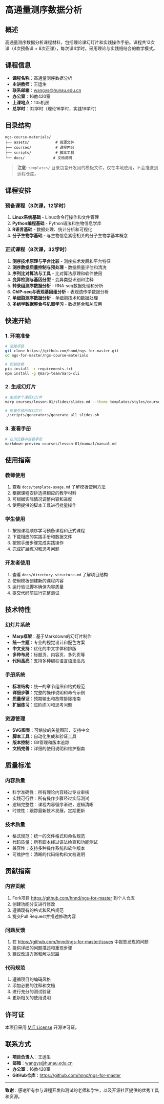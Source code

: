 # 高通量测序数据分析

## 概述

高通量测序数据分析课程材料，包括理论课幻灯片和实践操作手册。课程共12次课（4次预备课 + 8次正课），每次课4学时，采用理论与实践相结合的教学模式。

## 课程信息

- **课程名称**：高通量测序数据分析
- **主讲教师**：王运生
- **联系邮箱**：wangys@hunau.edu.cn
- **办公室**：16教420室
- **上课地点**：105机房
- **总学时**：32学时（理论16学时，实践16学时）

## 目录结构

```
ngs-course-materials/
├── assets/            # 资源文件
├── courses/           # 课程内容
├── scripts/           # 脚本工具
└── docs/             # 文档说明
```

> **注意**: `templates/` 目录包含开发用的模板文件，仅在本地使用，不会推送到远程仓库。

## 课程安排

### 预备课程（3次课，12学时）
1. **Linux系统基础** - Linux命令行操作和文件管理
2. **Python编程基础** - Python语法和生物信息学库
3. **R语言基础** - 数据处理、统计分析和可视化
4. **分子生物学基础** - 与生物信息紧密相关的分子生物学基本概念

### 正式课程（8次课，32学时）
1. **测序技术原理与平台比较** - 测序技术发展和平台特征
2. **测序数据质量控制与预处理** - 数据质量评估和清洗
3. **序列比对算法与工具** - 比对算法原理和软件使用
4. **变异检测与基因分型** - 变异类型识别和注释
5. **转录组测序数据分析** - RNA-seq数据处理和分析
6. **ChIP-seq与表观基因组分析** - 表观遗传学数据分析
7. **单细胞测序数据分析** - 单细胞技术和数据处理
8. **多组学数据整合与机器学习** - 数据整合和AI应用

## 快速开始

### 1. 环境准备
```bash
# 克隆项目
git clone https://github.com/hnnd/ngs-for-master.git
cd ngs-for-master/ngs-course-materials

# 安装依赖
pip install -r requirements.txt
npm install -g @marp-team/marp-cli
```

### 2. 生成幻灯片
```bash
# 生成单个课程幻灯片
marp courses/lesson-01/slides/slides.md --theme templates/styles/course-theme.css --pdf

# 批量生成所有幻灯片
./scripts/generators/generate_all_slides.sh
```

### 3. 查看手册
```bash
# 在浏览器中查看手册
markdown-preview courses/lesson-01/manual/manual.md
```

## 使用指南

### 教师使用
1. 查看 `docs/template-usage.md` 了解模板使用方法
2. 根据课程安排选择相应的教学材料
3. 可根据实际情况调整内容和进度
4. 使用提供的脚本工具进行批量操作

### 学生使用
1. 按照课程顺序学习预备课程和正式课程
2. 下载相应的实践手册和数据文件
3. 按照手册步骤完成实践操作
4. 完成扩展练习和思考问题

### 开发者使用
1. 查看 `docs/directory-structure.md` 了解项目结构
2. 使用模板创建新的课程内容
3. 运行验证脚本确保内容质量
4. 提交代码前进行完整测试

## 技术特性

### 幻灯片系统
- **Marp框架**：基于Markdown的幻灯片制作
- **统一主题**：专业的视觉设计和配色方案
- **中文支持**：优化的中文字体和排版
- **多种布局**：标题页、内容页、多列页等
- **代码高亮**：支持多种编程语言语法高亮

### 手册系统
- **标准结构**：统一的章节组织和格式规范
- **详细步骤**：完整的操作说明和命令示例
- **质量保证**：预期输出和故障排除指南
- **扩展练习**：进阶练习和思考问题

### 资源管理
- **SVG图表**：可缩放的矢量图形，支持中文
- **脚本工具**：自动化生成和验证工具
- **版本控制**：Git管理和版本追踪
- **文档完善**：详细的使用说明和维护指南

## 质量标准

### 内容质量
- 科学准确性：所有理论内容经过专业审核
- 实践可行性：所有操作步骤经过实际测试
- 逻辑完整性：课程内容循序渐进，逻辑清晰
- 时效性：跟踪最新技术发展，定期更新

### 技术质量
- 格式规范：统一的文件格式和命名规范
- 代码质量：所有脚本经过语法检查和功能测试
- 兼容性：支持多种操作系统和软件版本
- 可维护性：清晰的代码结构和文档说明

## 贡献指南

### 内容贡献
1. Fork项目 https://github.com/hnnd/ngs-for-master 到个人仓库
2. 创建功能分支进行修改
3. 遵循现有的格式和风格规范
4. 提交Pull Request并描述修改内容

### 问题反馈
1. 在 https://github.com/hnnd/ngs-for-master/issues 中报告发现的问题
2. 提供详细的问题描述和重现步骤
3. 建议改进方案和解决思路

### 代码规范
1. 遵循项目的编码风格
2. 添加必要的注释和文档
3. 进行充分的测试验证
4. 更新相关的使用说明

## 许可证

本项目采用 [MIT License](LICENSE) 开源许可证。

## 联系方式

- **项目负责人**：王运生
- **邮箱**：wangys@hunau.edu.cn
- **办公室**：16教420室
- **GitHub仓库**：https://github.com/hnnd/ngs-for-master

---

**致谢**：感谢所有参与课程开发和测试的老师和学生，以及开源社区提供的优秀工具和资源。
